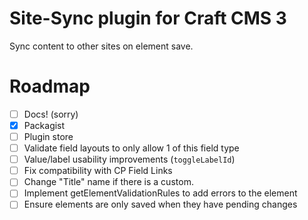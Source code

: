 # Site-Sync plugin for Craft CMS 3

Sync content to other sites on element save.

# Roadmap

- [ ] Docs! (sorry)
- [x] Packagist
- [ ] Plugin store
- [ ] Validate field layouts to only allow 1 of this field type
- [ ] Value/label usability improvements (`toggleLabelId`)
- [ ] Fix compatibility with CP Field Links
- [ ] Change "Title" name if there is a custom.
- [ ] Implement getElementValidationRules to add errors to the element
- [ ] Ensure elements are only saved when they have pending changes
